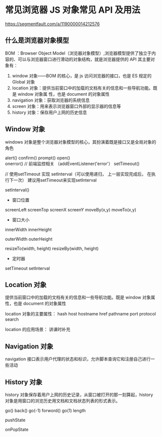 # 常见浏览器 JS 对象常见  API 及用法

https://segmentfault.com/a/1190000014212576

## 什么是浏览器对象模型
BOM ：Browser Object Model（浏览器对象模型）,浏览器模型提供了独立于内容的、可以与浏览器窗口进行滑动的对象结构，就是浏览器提供的 API
其主要对象有：
1. window 对象——BOM 的核心，是 js 访问浏览器的接口，也是 ES 规定的 Global 对象
2. location 对象：提供当前窗口中的加载的文档有关的信息和一些导航功能。既是 window 对象属 性，也是 document 的对象属性
3. navigation 对象：获取浏览器的系统信息
4. screen 对象：用来表示浏览器窗口外部的显示器的信息等
5. history 对象：保存用户上网的历史信息


## Window 对象
windows 对象是整个浏览器对象模型的核心，其扮演着既是接口又是全局对象的角色

alert()	
confirm()
prompt()
open()	
onerror() // 前端监控相关 （addEventListener('error'）
setTimeout()

// 使用setTimeout 实现 setInterval（可以使用递归， 上一层实现完成后， 在执行下一次） 建议用setTimeout来实现setInterval

setInterval()


- 窗口位置

screenLeft
screenTop
screenX	
screenY	
moveBy(x,y)
moveTo(x,y)


- 窗口大小

innerWidth
innerHeight	

outerWidth
outerHeight	

resizeTo(width, height)
resizeBy(width, height)

- 定时器

setTimeout
setInterval



## Location 对象
提供当前窗口中的加载的文档有关的信息和一些导航功能。既是 window 对象属性，也是 document 的对象属性

location 对象的主要属性：
hash
host
hostname
href
pathname
port
protocol
search

location 的应用场景： 讲课时补充



## Navigation 对象
navigation 接口表示用户代理的状态和标识，允许脚本查询它和注册自己进行一些活动


## History 对象
history 对象保存着用户上网的历史记录，从窗口被打开的那一刻算起，history 对象是用窗口的浏览历史用文档和文档状态列表的形式表示。

go()
back()  go(-1)
forword() go(1)
length

pushState

onPopState